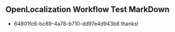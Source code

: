 ## OpenLocalization Workflow Test MarkDown
* 64801fc6-bc89-4a78-b710-dd97e4d943b8 thanks!

<!--HONumber=Jul16_HO2-->


